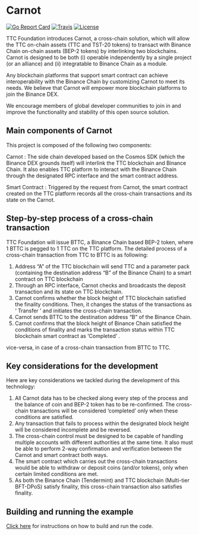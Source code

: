 # Carnot

[![Go Report Card](https://goreportcard.com/badge/github.com/TTCECO/carnot)](https://goreportcard.com/report/github.com/TTCECO/carnot)
[![Travis](https://travis-ci.org/TTCECO/carnot.svg?branch=master)](https://travis-ci.org/TTCECO/carnot)
[![License](https://img.shields.io/badge/license-GPL%20v3-blue.svg)](LICENSE)

TTC Foundation introduces Carnot, a cross-chain solution, which will allow the TTC on-chain assets (TTC and TST-20 tokens) to transact with Binance Chain on-chain assets (BEP-2 tokens) by interlinking two blockchains. Carnot is designed to be both (i) operable independently by a single project (or an alliance) and (ii) integratable to Binance Chain as a module.

Any blockchain platforms that support smart contract can achieve interoperability with the Binance Chain by customizing Carnot to meet its needs. We believe that Carnot will empower more blockchain platforms to join the Binance DEX.

We encourage members of global developer communities to join in and improve the functionality and stability of this open source solution.
 

## Main components of Carnot
This project is composed of the following two components:

Carnot : The side chain developed based on the Cosmos SDK (which the Binance DEX grounds itself) will interlink the TTC blockchain and Binance Chain. It also enables TTC platform to interact with the Binance Chain through the designated RPC interface and the smart contract address.

Smart Contract : Triggered by the request from Carnot, the smart contract created on the TTC platform records all the cross-chain transactions and its state on the Carnot.


## Step-by-step process of a cross-chain transaction
TTC Foundation will issue BTTC, a Binance Chain based BEP-2 token, where 1 BTTC is pegged to 1 TTC on the TTC platform. The detailed process of a cross-chain transaction from TTC to BTTC is as following:
1. Address “A” of the TTC blockchain will send TTC and a parameter pack (containing the destination address “B” of the Binance Chain) to a smart contract on TTC blockchain
2. Through an RPC interface, Carnot checks and broadcasts the deposit transaction and its state on TTC blockchain.
3. Carnot confirms whether the block height of TTC blockchain satisfied the finality conditions. Then, it changes the status of the transactions as ‘ Transfer ’ and initiates the cross-chain transaction.
4. Carnot sends BTTC to the destination address “B” of the Binance Chain.
5. Carnot confirms that the block height of Binance Chain satisfied the conditions of finality and marks the transaction status within TTC blockchain smart contract as ‘Completed’ .

vice-versa, in case of a cross-chain transaction from BTTC to TTC.

## Key considerations for the development
Here are key considerations we tackled during the development of this technology:
1. All Carnot data has to be checked along every step of the process and the balance of coin and BEP-2 token has to be re-confirmed. The cross-chain transactions will be considered ‘completed’ only when these conditions are satisfied.
2. Any transaction that fails to process within the designated block height will be considered incomplete and be reversed.
3. The cross-chain control must be designed to be capable of handling multiple accounts with different authorities at the same time. It also must be able to perform 2-way confirmation and verification between the Carnot and smart contract both ways.
4. The smart contract which carries out the cross-chain transactions would be able to withdraw or deposit coins (and/or tokens), only when certain limited conditions are met.
5. As both the Binance Chain (Tendermint) and TTC blockchain (Multi-tier BFT-DPoS) satisfy finality, this cross-chain transaction also satisfies finality.


## Building and running the example
[Click here](tutorial.md) for instructions on how to build and run the code.

